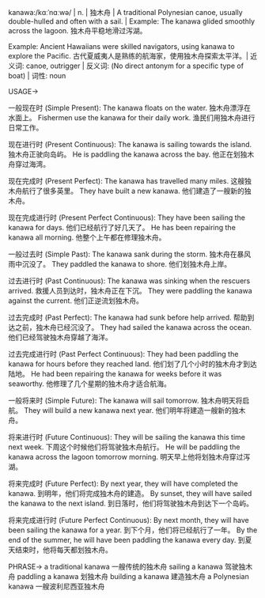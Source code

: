 kanawa:/kɑːˈnɑːwə/ | n. | 独木舟 | A traditional Polynesian canoe, usually double-hulled and often with a sail. |  Example: The kanawa glided smoothly across the lagoon. 独木舟平稳地滑过泻湖。


Example:  Ancient Hawaiians were skilled navigators, using kanawa to explore the Pacific. 古代夏威夷人是熟练的航海家，使用独木舟探索太平洋。| 近义词: canoe, outrigger | 反义词: (No direct antonym for a specific type of boat) | 词性: noun


USAGE->

一般现在时 (Simple Present):
The kanawa floats on the water.  独木舟漂浮在水面上。
Fishermen use the kanawa for their daily work. 渔民们用独木舟进行日常工作。

现在进行时 (Present Continuous):
The kanawa is sailing towards the island. 独木舟正驶向岛屿。
He is paddling the kanawa across the bay. 他正在划独木舟穿过海湾。

现在完成时 (Present Perfect):
The kanawa has travelled many miles. 这艘独木舟航行了很多英里。
They have built a new kanawa. 他们建造了一艘新的独木舟。

现在完成进行时 (Present Perfect Continuous):
They have been sailing the kanawa for days. 他们已经航行了好几天了。
He has been repairing the kanawa all morning. 他整个上午都在修理独木舟。

一般过去时 (Simple Past):
The kanawa sank during the storm. 独木舟在暴风雨中沉没了。
They paddled the kanawa to shore.  他们划独木舟上岸。

过去进行时 (Past Continuous):
The kanawa was sinking when the rescuers arrived.  救援人员到达时，独木舟正在下沉。
They were paddling the kanawa against the current. 他们正逆流划独木舟。

过去完成时 (Past Perfect):
The kanawa had sunk before help arrived. 帮助到达之前，独木舟已经沉没了。
They had sailed the kanawa across the ocean. 他们已经驾驶独木舟穿越了海洋。

过去完成进行时 (Past Perfect Continuous):
They had been paddling the kanawa for hours before they reached land. 他们划了几个小时的独木舟才到达陆地。
He had been repairing the kanawa for weeks before it was seaworthy. 他修理了几个星期的独木舟才适合航海。

一般将来时 (Simple Future):
The kanawa will sail tomorrow. 独木舟明天将启航。
They will build a new kanawa next year.  他们明年将建造一艘新的独木舟。

将来进行时 (Future Continuous):
They will be sailing the kanawa this time next week. 下周这个时候他们将驾驶独木舟航行。
He will be paddling the kanawa across the lagoon tomorrow morning. 明天早上他将划独木舟穿过泻湖。

将来完成时 (Future Perfect):
By next year, they will have completed the kanawa. 到明年，他们将完成独木舟的建造。
By sunset, they will have sailed the kanawa to the next island. 到日落时，他们将驾驶独木舟到达下一个岛屿。

将来完成进行时 (Future Perfect Continuous):
By next month, they will have been sailing the kanawa for a year. 到下个月，他们将已经航行了一年。
By the end of the summer, he will have been paddling the kanawa every day. 到夏天结束时，他将每天都划独木舟。


PHRASE->
a traditional kanawa  一艘传统的独木舟
sailing a kanawa  驾驶独木舟
paddling a kanawa  划独木舟
building a kanawa  建造独木舟
a Polynesian kanawa  一艘波利尼西亚独木舟
